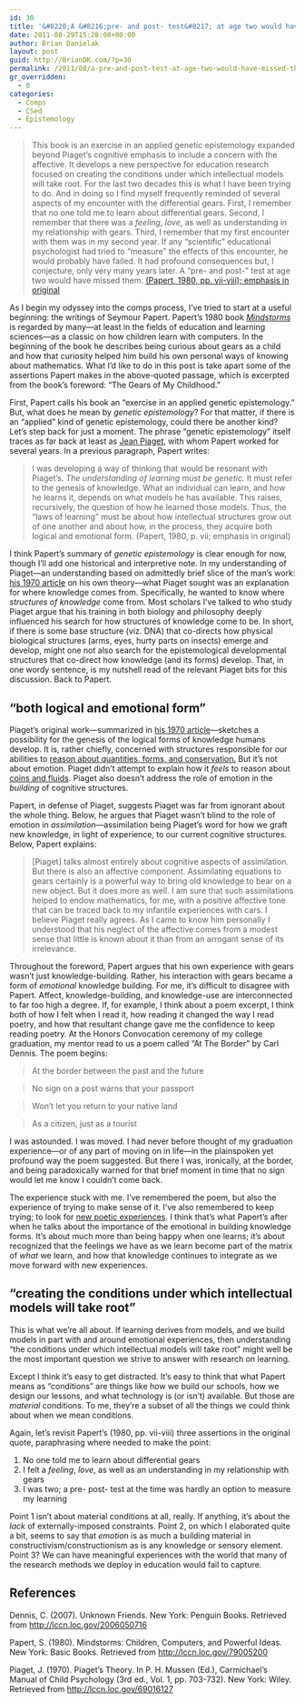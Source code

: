 ```yaml
---
id: 30
title: '&#8220;A &#8216;pre- and post- test&#8217; at age two would have missed them&#8221;'
date: 2011-08-29T15:28:08+00:00
author: Brian Danielak
layout: post
guid: http://BrianDK.com/?p=30
permalink: /2011/08/a-pre-and-post-test-at-age-two-would-have-missed-them/
gr_overridden:
  - 0
categories:
  - Comps
  - CSed
  - Epistemology
---
```

> This book is an exercise in an applied genetic epistemology expanded beyond Piaget&#8217;s cognitive emphasis to include a concern with the affective. It develops a new perspective for education research focused on creating the conditions under which intellectual models will take root. For the last two decades this is what I have been trying to do. And in doing so I find myself frequently reminded of several aspects of my encounter with the differential gears. First, I remember that no one told me to learn about differential gears. Second, I remember that there was a _feeling_, _love_, as well as understanding in my relationship with gears. Third, I remember that my first encounter with them was in my second year. If any &#8220;scientific&#8221; educational psychologist had tried to &#8220;measure&#8221; the effects of this encounter, he would probably have failed. It had profound consequences but, I conjecture, only very many years later. A &#8220;pre- and post-&#8221; test at age two would have missed them. [(Papert, 1980, pp. vii-viii); emphasis in original](http://lccn.loc.gov/79005200) 

As I begin my odyssey into the comps process, I&#8217;ve tried to start at a useful beginning: the writings of Seymour Papert. Papert&#8217;s 1980 book [_Mindstorms_](http://lccn.loc.gov/79005200) is regarded by many&#8212;at least in the fields of education and learning sciences&#8212;as a classic on how children learn with computers. In the beginning of the book he describes being curious about gears as a child and how that curiosity helped him build his own personal ways of knowing about mathematics. What I&#8217;d like to do in this post is take apart some of the assertions Papert makes in the above-quoted passage, which is excerpted from the book&#8217;s foreword: &#8220;The Gears of My Childhood.&#8221;

First, Papert calls his book an &#8220;exercise in an applied genetic epistemology.&#8221; But, what does he mean by _genetic epistemology_? For that matter, if there is an &#8220;applied&#8221; kind of genetic epistemology, could there be another kind? Let&#8217;s step back for just a moment. The phrase &#8220;genetic epistemology&#8221; itself traces as far back at least as [Jean Piaget](http://lccn.loc.gov/69016127), with whom Papert worked for several years. In a previous paragraph, Papert writes:

> I was developing a way of thinking that would be resonant with Piaget&#8217;s. _The understanding of learning must be genetic._ It must refer to the genesis of knowledge. What an individual can learn, and how he learns it, depends on what models he has available. This raises, recursively, the question of how he learned those models. Thus, the &#8220;laws of learning&#8221; must be about how intellectual structures grow out of one another and about how, in the process, they acquire both logical and emotional form. (Papert, 1980, p. vii; emphasis in original) 

I think Papert&#8217;s summary of _genetic epistemology_ is clear enough for now, though I&#8217;ll add one historical and interpretive note. In my understanding of Piaget&#8212;an understanding based on admittedly brief slice of the man&#8217;s work: [his 1970 article](http://lccn.loc.gov/69016127) on his own theory&#8212;what Piaget sought was an explanation for where knowledge comes from. Specifically, he wanted to know where _structures of knowledge_ come from. Most scholars I&#8217;ve talked to who study Piaget argue that his training in both biology and philosophy deeply influenced his search for how structures of knowledge come to be. In short, if there is some base structure (viz. DNA) that co-directs how physical biological structures (arms, eyes, hurty parts on insects) emerge and develop, might one not also search for the epistemological developmental structures that co-direct how knowledge (and its forms) develop. That, in one wordy sentence, is my nutshell read of the relevant Piaget bits for this discussion. Back to Papert.

## &#8220;both logical and emotional form&#8221;

Piaget&#8217;s original work&#8212;summarized in [his 1970 article](http://lccn.loc.gov/69016127)&#8212;sketches a possibility for the genesis of the logical forms of knowledge humans develop. It is, rather chiefly, concerned with structures responsible for our abilities to [reason about quantities, forms, and conservation.](http://www.youtube.com/watch?v=YtLEWVu815o) But it&#8217;s not about emotion. Piaget didn&#8217;t attempt to explain how it _feels_ to reason about [coins and fluids](http://www.youtube.com/watch?v=YtLEWVu815o). Piaget also doesn&#8217;t address the role of emotion in the _building_ of cognitive structures.

Papert, in defense of Piaget, suggests Piaget was far from ignorant about the whole thing. Below, he argues that Piaget wasn&#8217;t blind to the role of emotion in _assimilation_&#8212;assimilation being Piaget&#8217;s word for how we graft new knowledge, in light of experience, to our current cognitive structures. Below, Papert explains:

> [Piaget] talks almost entirely about cognitive aspects of assimilation. But there is also an affective component. Assimilating equations to gears certainly is a powerful way to bring old knowledge to bear on a new object. But it does more as well. I am sure that such assimilations helped to endow mathematics, for me, with a positive affective tone that can be traced back to my infantile experiences with cars. I believe Piaget really agrees. As I came to know him personally I understood that his neglect of the affective comes from a modest sense that little is known about it than from an arrogant sense of its irrelevance. 

Throughout the foreword, Papert argues that his own experience with gears wasn&#8217;t just knowledge-building. Rather, his interaction with gears became a form of _emotional_ knowledge building. For me, it&#8217;s difficult to disagree with Papert. Affect, knowledge-building, and knowledge-use are interconnected to far too high a degree. If, for example, I think about a poem excerpt, I think both of how I felt when I read it, how reading it changed the way I read poetry, and how that resultant change gave me the confidence to keep reading poetry. At the Honors Convocation ceremony of my college graduation, my mentor read to us a poem called &#8220;At The Border&#8221; by Carl Dennis. The poem begins:

> At the border between the past and the future
    
> No sign on a post warns that your passport
    
> Won&#8217;t let you return to your native land
    
> As a citizen, just as a tourist 

I was astounded. I was moved. I had never before thought of my graduation experience&#8212;or of any part of moving on in life&#8212;in the plainspoken yet profound way the poem suggested. But there I was, ironically, at the border, and being paradoxically warned for that brief moment in time that no sign would let me know I couldn&#8217;t come back.

The experience stuck with me. I&#8217;ve remembered the poem, but also the experience of trying to make sense of it. I&#8217;ve also remembered to keep trying; to look for [new poetic experiences](http://www.poetryfoundation.org/poetrymagazine/browse/185/5#20606898). I think that&#8217;s what Papert&#8217;s after when he talks about the importance of the emotional in building knowledge forms. It&#8217;s about much more than being happy when one learns; it&#8217;s about recognized that the feelings we have as we learn become part of the matrix of _what_ we learn, and how that knowledge continues to integrate as we move forward with new experiences.

## &#8220;creating the conditions under which intellectual models will take root&#8221;

This is what we&#8217;re all about. If learning derives from models, and we build models in part with and around emotional experiences, then understanding &#8220;the conditions under which intellectual models will take root&#8221; might well be the most important question we strive to answer with research on learning.

Except I think it&#8217;s easy to get distracted. It&#8217;s easy to think that what Papert means as &#8220;conditions&#8221; are things like how we build our schools, how we design our lessons, and what technology is (or isn&#8217;t) available. But those are _material_ conditions. To me, they&#8217;re a subset of all the things we could think about when we mean conditions.

Again, let&#8217;s revisit Papert&#8217;s (1980, pp. vii-viii) three assertions in the original quote, paraphrasing where needed to make the point:

  1. No one told me to learn about differential gears
  2. I felt a _feeling_, _love_, as well as an understanding in my relationship with gears
  3. I was two; a pre- post- test at the time was hardly an option to measure my learning

Point 1 isn&#8217;t about material conditions at all, really. If anything, it&#8217;s about the _lack_ of externally-imposed constraints. Point 2, on which I elaborated quite a bit, seems to say that _emotion_ is as much a building material in constructivism/constructionism as is any knowledge or sensory element. Point 3? We can have meaningful experiences with the world that many of the research methods we deploy in education would fail to capture.

## References

Dennis, C. (2007). Unknown Friends. New York: Penguin Books. Retrieved from http://lccn.loc.gov/2006050716

Papert, S. (1980). Mindstorms: Children, Computers, and Powerful Ideas. New York: Basic Books. Retrieved from http://lccn.loc.gov/79005200

Piaget, J. (1970). Piaget’s Theory. In P. H. Mussen (Ed.), Carmichael’s Manual of Child Psychology (3rd ed., Vol. 1, pp. 703-732). New York: Wiley. Retrieved from http://lccn.loc.gov/69016127